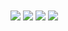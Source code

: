 <a href="https://github.com/OpenAPITools/openapi-generator">
  <img align="center" src="https://github-readme-stats-phi-jet-58.vercel.app/api/pin/?username=martin-mfg&repo=OpenAPITools/openapi-generator&show=prs_authored,prs_commented,prs_reviewed,issues_authored,issues_commented&show_owner=true&card_width=420" /></a>
<a href="https://github.com/checkstyle/checkstyle">
  <img align="center" src="https://github-readme-stats-phi-jet-58.vercel.app/api/pin/?username=martin-mfg&repo=checkstyle/checkstyle&show=prs_authored,prs_commented,prs_reviewed,issues_authored,issues_commented&show_owner=true&card_width=420" /></a>

<a href="https://github.com/testcontainers/testcontainers-go">
  <img align="center" src="https://github-readme-stats-phi-jet-58.vercel.app/api/pin/?username=martin-mfg&repo=testcontainers/testcontainers-go&show=prs_authored,prs_commented,prs_reviewed,issues_authored,issues_commented&show_owner=true&card_width=420" /></a>
<a href="https://github.com/anuraghazra/github-readme-stats">
  <img align="center" src="https://github-readme-stats-phi-jet-58.vercel.app/api/pin/?username=martin-mfg&repo=anuraghazra/github-readme-stats&show=prs_authored,prs_commented,prs_reviewed,issues_authored,issues_commented&show_owner=true&card_width=420&description_lines_count=3" /></a>
